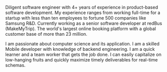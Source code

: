 Diligent software engineer with 4+ years of experience in product-based software development. My experience ranges from working full-time for a startup with less than ten employees to fortune 500 companies like Samsung R&D. Currently working as a senior software developer at redBus (MakeMyTrip). The world's largest online booking platform with a global customer base of more than 23 million.

I am passionate about computer science and its application. I am a skilled Mobile developer with knowledge of backend engineering. I am a quick learner and a team worker that gets the job done. I can easily capitalize on low-hanging fruits and quickly maximize timely deliverables for real-time schemas.

